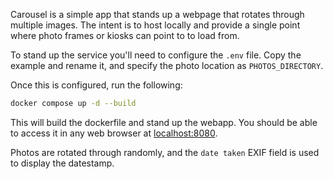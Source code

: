 Carousel is a simple app that stands up a webpage that rotates through multiple images. The intent is to host locally and provide a single point where photo frames or kiosks can point to to load from.

To stand up the service you'll need to configure the `.env` file. Copy the example and rename it, and specify the photo location as `PHOTOS_DIRECTORY`.

Once this is configured, run the following:

```bash
docker compose up -d --build
```

This will build the dockerfile and stand up the webapp. You should be able to access it in any web browser at [localhost:8080](http://localhost:8080).

Photos are rotated through randomly, and the `date taken` EXIF field is used to display the datestamp.